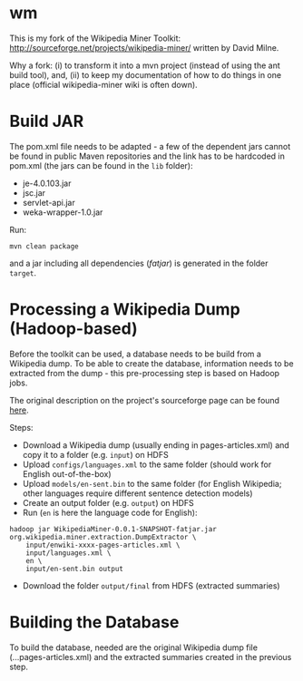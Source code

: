 wm
==

This is my fork of the Wikipedia Miner Toolkit: http://sourceforge.net/projects/wikipedia-miner/ written by David Milne.

Why a fork: (i) to transform it into a mvn project (instead of using the ant build tool), and, (ii) to keep my documentation of how to do things in one place (official wikipedia-miner wiki is often down).


Build JAR
=========

The pom.xml file needs to be adapted - a few of the dependent jars cannot be found in public Maven repositories and the link has to be hardcoded in pom.xml (the jars can be found in the `lib` folder):
+ je-4.0.103.jar 
+ jsc.jar
+ servlet-api.jar
+ weka-wrapper-1.0.jar

Run:

```
mvn clean package
```

and a jar including all dependencies (*fatjar*) is generated in the folder `target`.



Processing a Wikipedia Dump (Hadoop-based)
==========================================
Before the toolkit can be used, a database needs to be build from a Wikipedia dump. To be able to create the database, information needs to be extracted from the dump - this pre-processing step is based on Hadoop jobs.

The original description on the project's sourceforge page can be found [here](http://sourceforge.net/apps/mediawiki/wikipedia-miner/index.php?title=Extraction).

Steps:

+ Download a Wikipedia dump (usually ending in pages-articles.xml) and copy it to a folder (e.g. `input`) on HDFS
+ Upload `configs/languages.xml` to the same folder (should work for English out-of-the-box)
+ Upload `models/en-sent.bin` to the same folder (for English Wikipedia; other languages require different sentence detection models)
+ Create an output folder (e.g. `output`) on HDFS
+ Run (`en` is here the language code for English): 

```
hadoop jar WikipediaMiner-0.0.1-SNAPSHOT-fatjar.jar org.wikipedia.miner.extraction.DumpExtractor \
	input/enwiki-xxxx-pages-articles.xml \
	input/languages.xml \
	en \
	input/en-sent.bin output
```

+ Download the folder `output/final` from HDFS (extracted summaries)


Building the Database
=====================
To build the database, needed are the original Wikipedia dump file (...pages-articles.xml) and the extracted summaries created in the previous step. 







